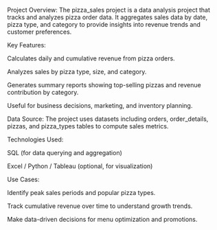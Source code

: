 Project Overview:
The pizza_sales project is a data analysis project that tracks and analyzes pizza order data. It aggregates sales data by date, pizza type, and category to provide insights into revenue trends and customer preferences.

Key Features:

Calculates daily and cumulative revenue from pizza orders.

Analyzes sales by pizza type, size, and category.

Generates summary reports showing top-selling pizzas and revenue contribution by category.

Useful for business decisions, marketing, and inventory planning.

Data Source:
The project uses datasets including orders, order_details, pizzas, and pizza_types tables to compute sales metrics.

Technologies Used:

SQL (for data querying and aggregation)

Excel / Python / Tableau (optional, for visualization)

Use Cases:

Identify peak sales periods and popular pizza types.

Track cumulative revenue over time to understand growth trends.

Make data-driven decisions for menu optimization and promotions.
